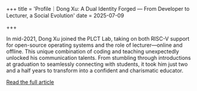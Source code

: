 +++
title = 'Profile｜Dong Xu: A Dual Identity Forged — From Developer to Lecturer, a Social Evolution'
date = 2025-07-09

+++

In mid-2021, Dong Xu joined the PLCT Lab, taking on both RISC-V support for open-source operating systems and the role of lecturer—online and offline. This unique combination of coding and teaching unexpectedly unlocked his communication talents. From stumbling through introductions at graduation to seamlessly connecting with students, it took him just two and a half years to transform into a confident and charismatic educator.

[Read the full article](https://mp.weixin.qq.com/s/JJRjwcw_cwvajN5Sd0XxZA)





